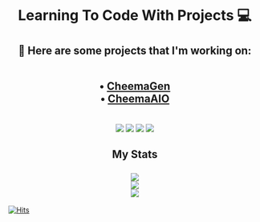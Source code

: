 <h1 align="center"> Learning To Code With Projects 💻 </h1>


<h2 align="center"> 
  🤖 Here are some projects that I'm working on:
  
  <br> • <a href="https://twitter.com/CheemaGen">CheemaGen</a> <br>
  • <a href="https://twitter.com/CheemaAIO">CheemaAIO</a>
</h2>

<p align="center"> 
  
  <br> 
  <img src="https://img.icons8.com/windows/30/4a90e2/python.png"/>
  <img src="https://img.icons8.com/ios-glyphs/30/4a90e2/sql.png"/>  
  <img src="https://img.icons8.com/color/30/4a90e2/mongodb.png"/>
  <img src="https://img.icons8.com/ios-filled/30/4a90e2/c-sharp-logo.png"/>
  
  
  <br>
  
</p> 

<h2 align="center">
  My Stats
  <br><br>
        <img  src = "https://github-readme-stats.vercel.app/api?username=CheemaOTB&show_icons=true&theme=react&count_private=true&hide=issues"> 
        <br><img  src="https://github-readme-streak-stats.herokuapp.com/?user=CheemaOTB&show_icons=true&locale=en&layout=compact&theme=react&line_height=0"><br>
        <img src = "https://github-readme-stats.vercel.app/api/top-langs/?username=CheemaOTB&layout=compact&theme=react">

</h2>

<!-- 
![CheemaOTB's github stats](https://github-readme-stats.vercel.app/api?username=CheemaOTB&show_icons=true&theme=react&count_private=true&hide=issues)
![Top Langs](https://github-readme-stats.vercel.app/api/top-langs/?username=CheemaOTB&layout=compact&theme=react) -->

[![Hits](https://hits.seeyoufarm.com/api/count/incr/badge.svg?url=https%3A%2F%2Fgithub.com%2FCheemaOTB&count_bg=%230E8BF7&title_bg=%23555555&icon=&icon_color=%230E8BF7&title=hits&edge_flat=false)](https://hits.seeyoufarm.com)
